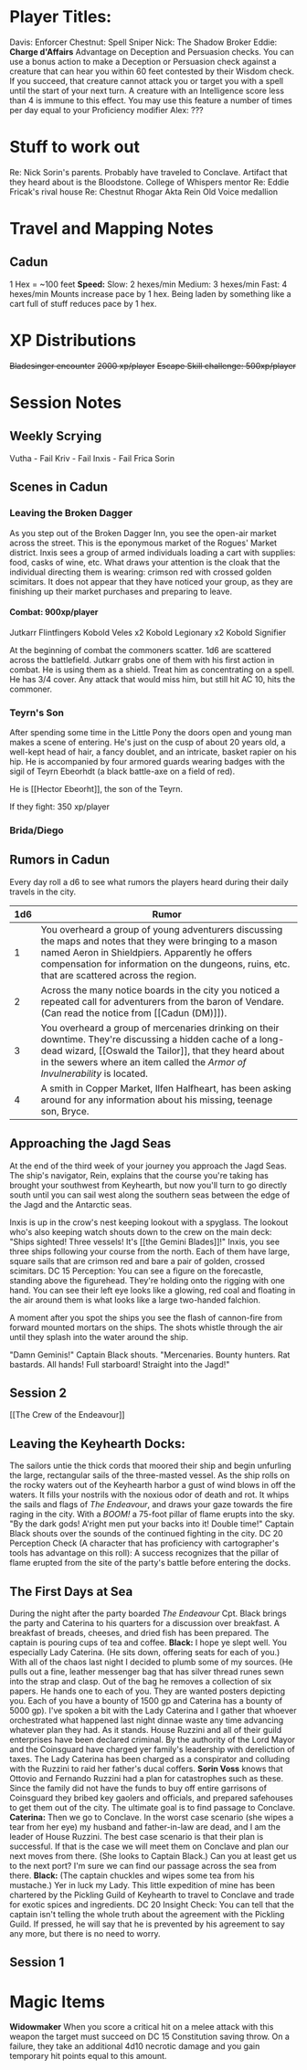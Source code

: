 # Player Titles:
Davis: Enforcer
Chestnut: Spell Sniper
Nick: The Shadow Broker
Eddie: 	**Charge d'Affairs**
	Advantage on Deception and Persuasion checks. 
	You can use a bonus action to make a Deception or Persuasion check against a creature that can hear you within 60 feet contested by their Wisdom check. If you succeed, that creature cannot attack you or target you with a spell until the start of your next turn. A creature with an Intelligence score less than 4 is immune to this effect. You may use this feature a number of times per day equal to your Proficiency modifier
Alex: ???

# Stuff to work out
Re: Nick
	Sorin's parents. Probably have traveled to Conclave. Artifact that they heard about is the Bloodstone.
	College of Whispers mentor
Re: Eddie
	Fricak's rival house
Re: Chestnut
	Rhogar
	Akta
	Rein
Old Voice medallion


# Travel and Mapping Notes
## Cadun
1 Hex = ~100 feet
**Speed:**
	Slow: 2 hexes/min
	Medium: 3 hexes/min
	Fast: 4 hexes/min
	Mounts increase pace by 1 hex. Being laden by something like a cart full of stuff reduces pace by 1 hex.
# XP Distributions
~~Bladesinger encounter~~
	~~2000 xp/player~~
~~Escape Skill challenge: 500xp/player~~

# Session Notes
## Weekly Scrying
Vutha - Fail
Kriv - Fail
Inxis - Fail
Frica
Sorin
## Scenes in Cadun
### Leaving the Broken Dagger
As you step out of the Broken Dagger Inn, you see the open-air market across the street. This is the eponymous market of the Rogues' Market district. Inxis sees a group of armed individuals loading a cart with supplies: food, casks of wine, etc. What draws your attention is the cloak that the individual directing them is wearing: crimson red with crossed golden scimitars. It does not appear that they have noticed your group, as they are finishing up their market purchases and preparing to leave. 

#### Combat: 900xp/player
Jutkarr Flintfingers
Kobold Veles x2
Kobold Legionary x2
Kobold Signifier

At the beginning of combat the commoners scatter. 1d6 are scattered across the battlefield. Jutkarr grabs one of them with his first action in combat. He is using them as a shield. Treat him as concentrating on a spell. He has 3/4 cover. Any attack that would miss him, but still hit AC 10, hits the commoner. 
### Teyrn's Son
After spending some time in the Little Pony the doors open and young man makes a scene of entering. He's just on the cusp of about 20 years old, a well-kept head of hair, a fancy doublet, and an intricate, basket rapier on his hip. He is accompanied by four armored guards wearing badges with the sigil of Teyrn Ebeorhdt (a black battle-axe on a field of red). 

He is [[Hector Ebeorht]], the son of the Teyrn. 

If they fight: 350 xp/player
### Brida/Diego

## Rumors in Cadun
Every day roll a d6 to see what rumors the players heard during their daily travels in the city.

| 1d6 | Rumor                                                                                                                                                                                                                                                        |
| --- | ------------------------------------------------------------------------------------------------------------------------------------------------------------------------------------------------------------------------------------------------------------ |
| 1   | You overheard a group of young adventurers discussing the maps and notes that they were bringing to a mason named Aeron in Shieldpiers. Apparently he offers compensation for information on the dungeons, ruins, etc. that are scattered across the region. |
| 2   | Across the many notice boards in the city you noticed a repeated call for adventurers from the baron of Vendare. (Can read the notice from [[Cadun (DM)]]).                                                                                                  |
| 3   | You overheard a group of mercenaries drinking on their downtime. They're discussing a hidden cache of a long-dead wizard, [[Oswald the Tailor]], that they heard about in the sewers where an item called the *Armor of Invulnerability* is located.         |
| 4   | A smith in Copper Market, Ilfen Halfheart, has been asking around for any information about his missing, teenage son, Bryce.                                                                                                                                 |

## Approaching the Jagd Seas
At the end of the third week of your journey you approach the Jagd Seas. The ship's navigator, Rein, explains that the course you're taking has brought your southwest from Keyhearth, but now you'll turn to go directly south until you can sail west along the southern seas between the edge of the Jagd and the Antarctic seas. 

Inxis is up in the crow's nest keeping lookout with a spyglass. The lookout who's also keeping watch shouts down to the crew on the main deck: "Ships sighted! Three vessels! It's [[the Gemini Blades]]!" Inxis, you see three ships following your course from the north. Each of them have large, square sails that are crimson red and bare a pair of golden, crossed scimitars. 
	DC 15 Perception: You can see a figure on the forecastle, standing above the figurehead. They're holding onto the rigging with one hand. You can see their left eye looks like a glowing, red coal and floating in the air around them is what looks like a large two-handed falchion. 

A moment after you spot the ships you see the flash of cannon-fire from forward mounted mortars on the ships. The shots whistle through the air until they splash into the water around the ship. 

"Damn Geminis!" Captain Black shouts. "Mercenaries. Bounty hunters. Rat bastards. All hands! Full starboard! Straight into the Jagd!"
## Session 2
[[The Crew of the Endeavour]]  
## Leaving the Keyhearth Docks:
The sailors untie the thick cords that moored their ship and begin unfurling the large, rectangular sails of the three-masted vessel. As the ship rolls on the rocky waters out of the Keyhearth harbor a gust of wind blows in off the waters. It fills your nostrils with the noxious odor of death and rot. It whips the sails and flags of *The Endeavour*, and draws your gaze towards the fire raging in the city. With a *BOOM!* a 75-foot pillar of flame erupts into the sky. "By the dark gods! A'right men put your backs into it! Double time!" Captain Black shouts over the sounds of the continued fighting in the city. 
	DC 20 Perception Check (A character that has proficiency with cartographer's tools has advantage on this roll): A success recognizes that the pillar of flame erupted from the site of the party's battle before entering the docks. 

## The First Days at Sea
During the night after the party boarded *The Endeavour* Cpt. Black brings the party and Caterina to his quarters for a discussion over breakfast. A breakfast of breads, cheeses, and dried fish has been prepared. The captain is pouring cups of tea and coffee. 
	**Black:** 
		I hope ye slept well. You especially Lady Caterina. (He sits down, offering seats for each of you.) With all of the chaos last night I decided to plumb some of my sources. (He pulls out a fine, leather messenger bag that has silver thread runes sewn into the strap and clasp. Out of the bag he removes a collection of six papers. He hands one to each of you. They are wanted posters depicting you. Each of you have a bounty of 1500 gp and Caterina has a bounty of 5000 gp). I've spoken a bit with the Lady Caterina and I gather that whoever orchestrated what happened last night dinnae waste any time advancing whatever plan they had. As it stands. House Ruzzini and all of their guild enterprises have been declared criminal. By the authority of the Lord Mayor and the Coinsguard have charged yer family's leadership with dereliction of taxes. The Lady Caterina has been charged as a conspirator and colluding with the Ruzzini to raid her father's ducal coffers. 
	**Sorin Voss** 
		knows that Ottovio and Fernando Ruzzini had a plan for catastrophes such as these. Since the family did not have the funds to buy off entire garrisons of Coinsguard they bribed key gaolers and officials, and prepared safehouses to get them out of the city. The ultimate goal is to find passage to Conclave. 
	**Caterina:** 
		Then we go to Conclave. In the worst case scenario (she wipes a tear from her eye) my husband and father-in-law are dead, and I am the leader of House Ruzzini. The best case scenario is that their plan is successful. If that is the case we will meet them on Conclave and plan our next moves from there. (She looks to Captain Black.) Can you at least get us to the next port? I'm sure we can find our passage across the sea from there. 
	**Black:**
		(The captain chuckles and wipes some tea from his mustache.) Yer in luck my Lady. This little expedition of mine has been chartered by the Pickling Guild of Keyhearth to travel to Conclave and trade for exotic spices and ingredients. 
			DC 20 Insight Check: You can tell that the captain isn't telling the whole truth about the agreement with the Pickling Guild. If pressed, he will say that he is prevented by his agreement to say any more, but there is no need to worry. 
## Session 1
# Magic Items
**Widowmaker**
	When you score a critical hit on a melee attack with this weapon the target must succeed on DC 15 Constitution saving throw. On a failure, they take an additional 4d10 necrotic damage and you gain temporary hit points equal to this amount. 
